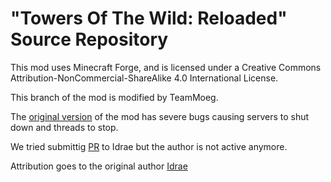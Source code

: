 # "Towers Of The Wild: Reloaded" Source Repository

This mod uses Minecraft Forge, and is licensed under a Creative Commons Attribution-NonCommercial-ShareAlike 4.0 International License.

This branch of the mod is modified by TeamMoeg. 

The [original version](https://github.com/Idrae/Towers_Of_The_Wild-1.16.3) of the mod has severe bugs causing servers to shut down and threads to stop. 

We tried submittig [PR](https://github.com/Idrae/Towers_Of_The_Wild-1.16.3/pull/8) to Idrae but the author is not active anymore. 

Attribution goes to the original author [Idrae](https://github.com/Idrae)
